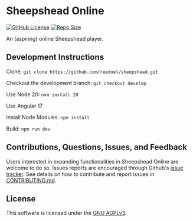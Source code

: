 # Sheepshead Online

[![GitHub License](https://img.shields.io/github/license/reednel/sheepshead?color=red)](https://github.com/reednel/sheepshead/blob/main/LICENSE) [![Repo Size](https://img.shields.io/github/repo-size/reednel/sheepshead)](https://github.com/reednel/sheepshead)

An (aspiring) online Sheepshead player.

## Development Instructions

Clone: `git clone https://github.com/reednel/sheepshead.git`

Checkout the development branch: `git checkout develop`

Use Node 20: `nvm install 20`

Use Angular 17

Install Node Modules: `npm install`

Build: `npm run dev`

## Contributions, Questions, Issues, and Feedback

Users interested in expanding functionalities in Sheepshead Online are welcome to do so. Issues reports are encouraged through Github's [issue tracker](https://github.com/reednel/sheepshead-online/issues). See details on how to contribute and report issues in [CONTRIBUTING.md](https://github.com/reednel/sheepshead-online/blob/master/CONTRIBUTING.md).

## License

This software is licensed under the [GNU AGPLv3](LICENSE).
